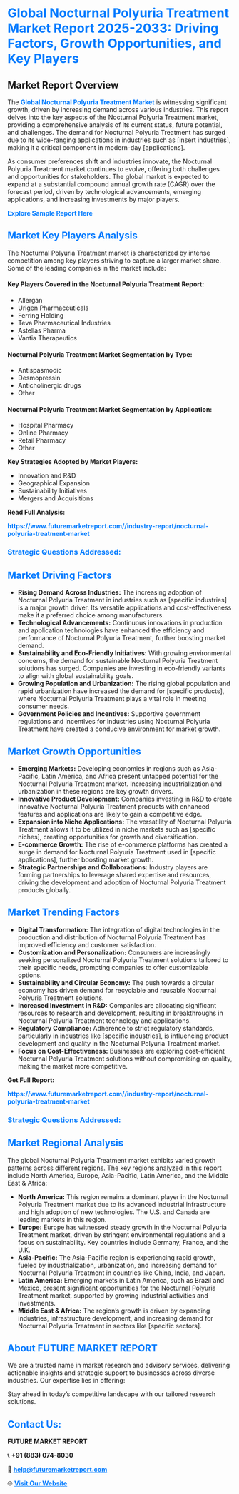 <h1 style="color: #007BFF;">Global Nocturnal Polyuria Treatment Market Report 2025-2033: Driving Factors, Growth Opportunities, and Key Players</h1>

<section id="overview">
<h2>Market Report Overview</h2>
<p>The <a href="https://www.futuremarketreport.com//industry-report/nocturnal-polyuria-treatment-market" style="color: #007BFF; text-decoration: none;"><strong>Global Nocturnal Polyuria Treatment Market</strong></a> is witnessing significant growth, driven by increasing demand across various industries. This report delves into the key aspects of the Nocturnal Polyuria Treatment market, providing a comprehensive analysis of its current status, future potential, and challenges. The demand for Nocturnal Polyuria Treatment has surged due to its wide-ranging applications in industries such as [insert industries], making it a critical component in modern-day [applications].</p>
<p>As consumer preferences shift and industries innovate, the Nocturnal Polyuria Treatment market continues to evolve, offering both challenges and opportunities for stakeholders. The global market is expected to expand at a substantial compound annual growth rate (CAGR) over the forecast period, driven by technological advancements, emerging applications, and increasing investments by major players.</p>
</section>

<section id="overview">
<p><a href="https://www.futuremarketreport.com//request-sample/reportId=79053" style="color: #007BFF; text-decoration: none;"><strong>Explore Sample Report Here</strong></a></p>
</section>

<section id="key-players">
<h2 style="color: #007BFF;">Market Key Players Analysis</h2>
<p>The Nocturnal Polyuria Treatment market is characterized by intense competition among key players striving to capture a larger market share. Some of the leading companies in the market include:</p>
<h4>Key Players Covered in the Nocturnal Polyuria Treatment Report:</h4>
<ul><li>Allergan</li><li>Urigen Pharmaceuticals</li><li>Ferring Holding</li><li>Teva Pharmaceutical Industries</li><li>Astellas Pharma</li><li>Vantia Therapeutics</li></ul>
<h4>Nocturnal Polyuria Treatment Market Segmentation by Type:</h4>
<ul><li>Antispasmodic</li><li>Desmopressin</li><li>Anticholinergic drugs</li><li>Other</li></ul>

<h4>Nocturnal Polyuria Treatment Market Segmentation by Application:</h4>
<ul><li>Hospital Pharmacy</li><li>Online Pharmacy</li><li>Retail Pharmacy</li><li>Other</li></ul>
<p><strong>Key Strategies Adopted by Market Players:</strong></p>
<ul>
<li>Innovation and R&D</li>
<li>Geographical Expansion</li>
<li>Sustainability Initiatives</li>
<li>Mergers and Acquisitions</li>
</ul>
</section>

<section>
<p><strong>Read Full Analysis: </strong></p><a href="https://www.futuremarketreport.com//industry-report/nocturnal-polyuria-treatment-market" style="color: #007BFF; text-decoration: none;"><strong>https://www.futuremarketreport.com//industry-report/nocturnal-polyuria-treatment-market</strong></a>
<h3 style="color: #007BFF;">Strategic Questions Addressed:</h3>
</section>

<section id="driving-factors">
<h2 style="color: #007BFF;">Market Driving Factors</h2>
<ul>
<li><strong>Rising Demand Across Industries:</strong> The increasing adoption of Nocturnal Polyuria Treatment in industries such as [specific industries] is a major growth driver. Its versatile applications and cost-effectiveness make it a preferred choice among manufacturers.</li>
<li><strong>Technological Advancements:</strong> Continuous innovations in production and application technologies have enhanced the efficiency and performance of Nocturnal Polyuria Treatment, further boosting market demand.</li>
<li><strong>Sustainability and Eco-Friendly Initiatives:</strong> With growing environmental concerns, the demand for sustainable Nocturnal Polyuria Treatment solutions has surged. Companies are investing in eco-friendly variants to align with global sustainability goals.</li>
<li><strong>Growing Population and Urbanization:</strong> The rising global population and rapid urbanization have increased the demand for [specific products], where Nocturnal Polyuria Treatment plays a vital role in meeting consumer needs.</li>
<li><strong>Government Policies and Incentives:</strong> Supportive government regulations and incentives for industries using Nocturnal Polyuria Treatment have created a conducive environment for market growth.</li>
</ul>
</section>

<section id="growth-opportunities">
<h2 style="color: #007BFF;">Market Growth Opportunities</h2>
<ul>
<li><strong>Emerging Markets:</strong> Developing economies in regions such as Asia-Pacific, Latin America, and Africa present untapped potential for the Nocturnal Polyuria Treatment market. Increasing industrialization and urbanization in these regions are key growth drivers.</li>
<li><strong>Innovative Product Development:</strong> Companies investing in R&D to create innovative Nocturnal Polyuria Treatment products with enhanced features and applications are likely to gain a competitive edge.</li>
<li><strong>Expansion into Niche Applications:</strong> The versatility of Nocturnal Polyuria Treatment allows it to be utilized in niche markets such as [specific niches], creating opportunities for growth and diversification.</li>
<li><strong>E-commerce Growth:</strong> The rise of e-commerce platforms has created a surge in demand for Nocturnal Polyuria Treatment used in [specific applications], further boosting market growth.</li>
<li><strong>Strategic Partnerships and Collaborations:</strong> Industry players are forming partnerships to leverage shared expertise and resources, driving the development and adoption of Nocturnal Polyuria Treatment products globally.</li>
</ul>
</section>

<section id="trending-factors">
<h2 style="color: #007BFF;">Market Trending Factors</h2>
<ul>
<li><strong>Digital Transformation:</strong> The integration of digital technologies in the production and distribution of Nocturnal Polyuria Treatment has improved efficiency and customer satisfaction.</li>
<li><strong>Customization and Personalization:</strong> Consumers are increasingly seeking personalized Nocturnal Polyuria Treatment solutions tailored to their specific needs, prompting companies to offer customizable options.</li>
<li><strong>Sustainability and Circular Economy:</strong> The push towards a circular economy has driven demand for recyclable and reusable Nocturnal Polyuria Treatment solutions.</li>
<li><strong>Increased Investment in R&D:</strong> Companies are allocating significant resources to research and development, resulting in breakthroughs in Nocturnal Polyuria Treatment technology and applications.</li>
<li><strong>Regulatory Compliance:</strong> Adherence to strict regulatory standards, particularly in industries like [specific industries], is influencing product development and quality in the Nocturnal Polyuria Treatment market.</li>
<li><strong>Focus on Cost-Effectiveness:</strong> Businesses are exploring cost-efficient Nocturnal Polyuria Treatment solutions without compromising on quality, making the market more competitive.</li>
</ul>
</section>

<section>
<p><strong>Get Full Report: </strong></p><a href="https://www.futuremarketreport.com//industry-report/nocturnal-polyuria-treatment-market" style="color: #007BFF; text-decoration: none;"><strong>https://www.futuremarketreport.com//industry-report/nocturnal-polyuria-treatment-market</strong></a>
<h3 style="color: #007BFF;">Strategic Questions Addressed:</h3>
</section>


<section id="regional-analysis">
<h2 style="color: #007BFF;">Market Regional Analysis</h2>
<p>The global Nocturnal Polyuria Treatment market exhibits varied growth patterns across different regions. The key regions analyzed in this report include North America, Europe, Asia-Pacific, Latin America, and the Middle East & Africa:</p>
<ul>
<li><strong>North America:</strong> This region remains a dominant player in the Nocturnal Polyuria Treatment market due to its advanced industrial infrastructure and high adoption of new technologies. The U.S. and Canada are leading markets in this region.</li>
<li><strong>Europe:</strong> Europe has witnessed steady growth in the Nocturnal Polyuria Treatment market, driven by stringent environmental regulations and a focus on sustainability. Key countries include Germany, France, and the U.K.</li>
<li><strong>Asia-Pacific:</strong> The Asia-Pacific region is experiencing rapid growth, fueled by industrialization, urbanization, and increasing demand for Nocturnal Polyuria Treatment in countries like China, India, and Japan.</li>
<li><strong>Latin America:</strong> Emerging markets in Latin America, such as Brazil and Mexico, present significant opportunities for the Nocturnal Polyuria Treatment market, supported by growing industrial activities and investments.</li>
<li><strong>Middle East & Africa:</strong> The region’s growth is driven by expanding industries, infrastructure development, and increasing demand for Nocturnal Polyuria Treatment in sectors like [specific sectors].</li>
</ul>
</section>

<footer>
<h2 style="color: #007BFF;">About FUTURE MARKET REPORT</h2>
<p>We are a trusted name in market research and advisory services, delivering actionable insights and strategic support to businesses across diverse industries. Our expertise lies in offering:</p>

<p>Stay ahead in today’s competitive landscape with our tailored research solutions.</p>

<h2 style="color: #007BFF;">Contact Us:</h2>
<p><strong>FUTURE MARKET REPORT</strong></p>
<p>📞 <strong>+91 (883) 074-8030</strong></p>
<p>📧 <strong><a href="mailto:help@futuremarketreport.com" style="color: #007BFF;">help@futuremarketreport.com</a></strong></p>
<p>🌐 <strong><a href="https://www.futuremarketreport.com/" style="color: #007BFF;">Visit Our Website</a></strong></p>
</footer>